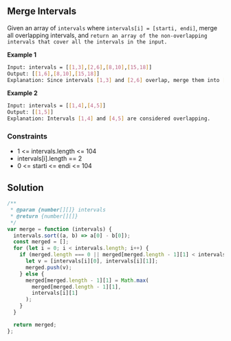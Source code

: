 ## Merge Intervals

Given an array of `intervals` where `intervals[i] = [starti, endi]`, merge all overlapping intervals, and `return an array of the non-overlapping intervals that cover all the intervals in the input.`

**Example 1**

```bash
Input: intervals = [[1,3],[2,6],[8,10],[15,18]]
Output: [[1,6],[8,10],[15,18]]
Explanation: Since intervals [1,3] and [2,6] overlap, merge them into [1,6].
```

**Example 2**

```bash
Input: intervals = [[1,4],[4,5]]
Output: [[1,5]]
Explanation: Intervals [1,4] and [4,5] are considered overlapping.
```

### Constraints

- 1 <= intervals.length <= 104
- intervals[i].length == 2
- 0 <= starti <= endi <= 104

## Solution

```javascript
/**
 * @param {number[][]} intervals
 * @return {number[][]}
 */
var merge = function (intervals) {
  intervals.sort((a, b) => a[0] - b[0]);
  const merged = [];
  for (let i = 0; i < intervals.length; i++) {
    if (merged.length === 0 || merged[merged.length - 1][1] < intervals[i][0]) {
      let v = [intervals[i][0], intervals[i][1]];
      merged.push(v);
    } else {
      merged[merged.length - 1][1] = Math.max(
        merged[merged.length - 1][1],
        intervals[i][1]
      );
    }
  }

  return merged;
};
```
